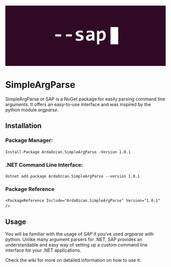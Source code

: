 ![heyo](https://raw.githubusercontent.com/ArdaOzcan/SimpleArgParse/master/res/SAPLogo-rect.png)
# SimpleArgParse
SimpleArgParse or SAP is a NuGet package for easily parsing command line arguments. It offers an easy-to-use interface  and was inspired by the python module *argparse*.

## Installation
### Package Manager:
`Install-Package ArdaOzcan.SimpleArgParse -Version 1.0.1`
### .NET Command Line Interface:
`dotnet add package ArdaOzcan.SimpleArgParse --version 1.0.1`
### Package Reference
`<PackageReference Include="ArdaOzcan.SimpleArgParse" Version="1.0.1" />`

## Usage
You will be familiar with the usage of *SAP* if you've used *argparse* with python. Unlike many argument parsers for .NET, SAP provides an understandable and easy way of setting up a custom command line interface for your .NET applications.

Check the wiki for more on detailed information on how to use it.
